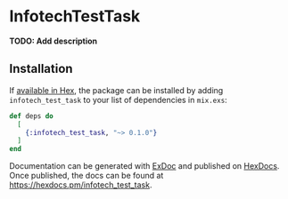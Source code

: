 # InfotechTestTask

**TODO: Add description**

## Installation

If [available in Hex](https://hex.pm/docs/publish), the package can be installed
by adding `infotech_test_task` to your list of dependencies in `mix.exs`:

```elixir
def deps do
  [
    {:infotech_test_task, "~> 0.1.0"}
  ]
end
```

Documentation can be generated with [ExDoc](https://github.com/elixir-lang/ex_doc)
and published on [HexDocs](https://hexdocs.pm). Once published, the docs can
be found at <https://hexdocs.pm/infotech_test_task>.

